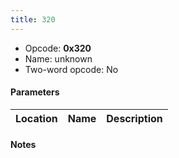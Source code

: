 ```yaml
---
title: 320
---
```


- Opcode: **0x320**
- Name: unknown
- Two-word opcode: No

#### Parameters

| Location | Name | Description |
|:--------:|:----:|:-----------:|

#### Notes
